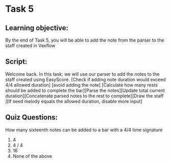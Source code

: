 # Task 5

## Learning objective:
By the end of Task 5, you will be able to add the note from the parser to the staff created in Vexflow

## Script: 
Welcome back. In this task; we will use our parser to add the notes to the staff created using EasyScore. 
[Check if adding note duration would exceed 4/4 allowed duration] [avoid adding the note] [Calculate how many rests should be added to complete the bar][Parse the notes][Update total current duration][Concatenate parsed notes to the rest to complete][Draw the staff ][If seed melody equals the allowed duration, disable more input]

## Quiz Questions:

How many sixteenth notes can be added to a bar with a 4/4 time signature
1. 4
2. 4 / 4
3. 16
4. None of the above
